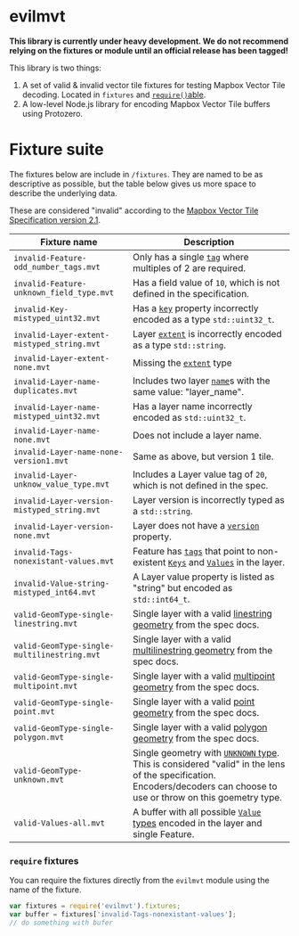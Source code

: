 # evilmvt

**This library is currently under heavy development. We do not recommend relying on the fixtures or module until an official release has been tagged!**

This library is two things:

1. A set of valid & invalid vector tile fixtures for testing Mapbox Vector Tile decoding. Located in `fixtures` and [`require()`able](#require-fixtures).
1. A low-level Node.js library for encoding Mapbox Vector Tile buffers using Protozero.

# Fixture suite

The fixtures below are include in `/fixtures`. They are named to be as descriptive as possible, but the table below gives us more space to describe the underlying data.

These are considered "invalid" according to the [Mapbox Vector Tile Specification version 2.1](https://github.com/mapbox/vector-tile-spec/blob/master/2.1/vector_tile.proto).

Fixture name | Description
---|---
`invalid-Feature-odd_number_tags.mvt` | Only has a single [`tag`](https://github.com/mapbox/vector-tile-spec/blob/master/2.1/vector_tile.proto#L38) where multiples of 2 are required.
`invalid-Feature-unknown_field_type.mvt` | Has a field value of `10`, which is not defined in the specification.
`invalid-Key-mistyped_uint32.mvt` | Has a [`key`](https://github.com/mapbox/vector-tile-spec/blob/master/2.1/vector_tile.proto#L63) property incorrectly encoded as a type `std::uint32_t`. | n/a 
`invalid-Layer-extent-mistyped_string.mvt` | Layer [`extent`](https://github.com/mapbox/vector-tile-spec/blob/master/2.1/vector_tile.proto#L70) is incorrectly encoded as a type `std::string`.
`invalid-Layer-extent-none.mvt` | Missing the [`extent`](https://github.com/mapbox/vector-tile-spec/blob/master/2.1/vector_tile.proto#L70) type
`invalid-Layer-name-duplicates.mvt` | Includes two layer [`name`](https://github.com/mapbox/vector-tile-spec/blob/master/2.1/vector_tile.proto#L57)s with the same value: "layer_name".
`invalid-Layer-name-mistyped_uint32.mvt` | Has a layer name incorrectly encoded as `std::uint32_t`.
`invalid-Layer-name-none.mvt` | Does not include a layer name.
`invalid-Layer-name-none-version1.mvt` | Same as above, but version 1 tile.
`invalid-Layer-unknow_value_type.mvt` | Includes a Layer value tag of `20`, which is not defined in the spec.
`invalid-Layer-version-mistyped_string.mvt` | Layer version is incorrectly typed as a `std::string`.
`invalid-Layer-version-none.mvt` | Layer does not have a [`version`](https://github.com/mapbox/vector-tile-spec/blob/master/2.1/vector_tile.proto#L55) property.
`invalid-Tags-nonexistant-values.mvt` | Feature has [`tags`](https://github.com/mapbox/vector-tile-spec/blob/master/2.1/vector_tile.proto#L38) that point to non-existent [`Keys`](https://github.com/mapbox/vector-tile-spec/blob/master/2.1/vector_tile.proto#L63) and [`Values`](https://github.com/mapbox/vector-tile-spec/blob/master/2.1/vector_tile.proto#L66) in the layer.
`invalid-Value-string-mistyped_int64.mvt` | A Layer value property is listed as "string" but encoded as `std::int64_t`.
`valid-GeomType-single-linestring.mvt` | Single layer with a valid [linestring geometry](https://github.com/mapbox/vector-tile-spec/tree/master/2.1#4353-example-linestring) from the spec docs.
`valid-GeomType-single-multilinestring.mvt` | Single layer with a valid [multilinestring geometry](https://github.com/mapbox/vector-tile-spec/tree/master/2.1#4354-example-multi-linestring) from the spec docs.
`valid-GeomType-single-multipoint.mvt` | Single layer with a valid [multipoint geometry](https://github.com/mapbox/vector-tile-spec/tree/master/2.1#4352-example-multi-point) from the spec docs.
`valid-GeomType-single-point.mvt` | Single layer with a valid [point geometry](https://github.com/mapbox/vector-tile-spec/tree/master/2.1#4351-example-point) from the spec docs.
`valid-GeomType-single-polygon.mvt` | Single layer with a valid [polygon geometry](https://github.com/mapbox/vector-tile-spec/tree/master/2.1#4355-example-polygon) from the spec docs.
`valid-GeomType-unknown.mvt` | Single geometry with [`UNKNOWN` type](https://github.com/mapbox/vector-tile-spec/blob/master/2.1/vector_tile.proto#L9). This is considered "valid" in the lens of the specification. Encoders/decoders can choose to use or throw on this goemetry type.
`valid-Values-all.mvt` | A buffer with all possible [`Value` types](https://github.com/mapbox/vector-tile-spec/blob/master/2.1/vector_tile.proto#L17-L28) encoded in the layer and single Feature.

### `require` fixtures

You can require the fixtures directly from the `evilmvt` module using the name of the fixture.

```javascript
var fixtures = require('evilmvt').fixtures;
var buffer = fixtures['invalid-Tags-nonexistant-values'];
// do something with bufer
```